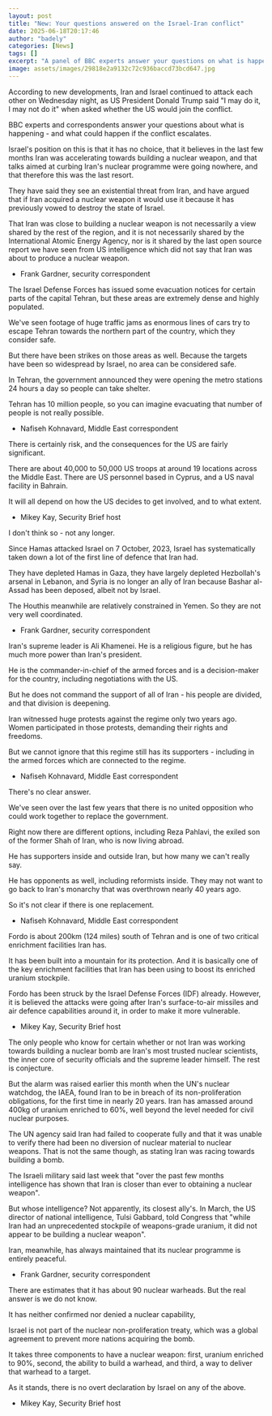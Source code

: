 ```yaml
---
layout: post
title: "New: Your questions answered on the Israel-Iran conflict"
date: 2025-06-18T20:17:46
author: "badely"
categories: [News]
tags: []
excerpt: "A panel of BBC experts answer your questions on what is happening in Iran - and what could happen if the conflict escalates."
image: assets/images/29818e2a9132c72c936baccd73bcd647.jpg
---
```


According to new developments, Iran and Israel continued to attack each other on Wednesday night, as US President Donald Trump said "I may do it, I may not do it" when asked whether the US would join the conflict. 

BBC experts and correspondents answer your questions about what is happening - and what could happen if the conflict escalates.

Israel's position on this is that it has no choice, that it believes in the last few months Iran was accelerating towards building a nuclear weapon, and that talks aimed at curbing Iran's nuclear programme were going nowhere, and that therefore this was the last resort.

They have said they see an existential threat from Iran, and have argued that if Iran acquired a nuclear weapon it would use it because it has previously vowed to destroy the state of Israel.

That Iran was close to building a nuclear weapon is not necessarily a view shared by the rest of the region, and it is not necessarily shared by the International Atomic Energy Agency, nor is it shared by the last open source report we have seen from US intelligence which did not say that Iran was about to produce a nuclear weapon.

- Frank Gardner, security correspondent

The Israel Defense Forces has issued some evacuation notices for certain parts of the capital Tehran, but these areas are extremely dense and highly populated.

We've seen footage of huge traffic jams as enormous lines of cars try to escape Tehran towards the northern part of the country, which they consider safe.

But there have been strikes on those areas as well. Because the targets have been so widespread by Israel, no area can be considered safe.

In Tehran, the government announced they were opening the metro stations 24 hours a day so people can take shelter.

Tehran has 10 million people, so you can imagine evacuating that number of people is not really possible.

- Nafiseh Kohnavard, Middle East correspondent

There is certainly risk, and the consequences for the US are fairly significant.

There are about 40,000 to 50,000 US troops at around 19 locations across the Middle East. There are US personnel based in Cyprus, and a US naval facility in Bahrain. 

It will all depend on how the US decides to get involved, and to what extent.

- Mikey Kay, Security Brief host

I don't think so - not any longer.

Since Hamas attacked Israel on 7 October, 2023, Israel has systematically taken down a lot of the first line of defence that Iran had.

They have depleted Hamas in Gaza, they have largely depleted Hezbollah's arsenal in Lebanon, and Syria is no longer an ally of Iran because Bashar al-Assad has been deposed, albeit not by Israel.

The Houthis meanwhile are relatively constrained in Yemen. So they are not very well coordinated.

- Frank Gardner, security correspondent

Iran's supreme leader is Ali Khamenei. He is a religious figure, but he has much more power than Iran's president.

He is the commander-in-chief of the armed forces and is a decision-maker for the country, including negotiations with the US.

But he does not command the support of all of Iran - his people are divided, and that division is deepening.

Iran witnessed huge protests against the regime only two years ago. Women participated in those protests, demanding their rights and freedoms.

But we cannot ignore that this regime still has its supporters - including in the armed forces which are connected to the regime.

- Nafiseh Kohnavard, Middle East correspondent

There's no clear answer.

We've seen over the last few years that there is no united opposition who could work together to replace the government.

Right now there are different options, including Reza Pahlavi, the exiled son of the former Shah of Iran, who is now living abroad.

He has supporters inside and outside Iran, but how many we can't really say.

He has opponents as well, including reformists inside. They may not want to go back to Iran's monarchy that was overthrown nearly 40 years ago.

So it's not clear if there is one replacement.

- Nafiseh Kohnavard, Middle East correspondent

Fordo is about 200km (124 miles) south of Tehran and is one of two critical enrichment facilities Iran has.

It has been built into a mountain for its protection. And it is basically one of the key enrichment facilities that Iran has been using to boost its enriched uranium stockpile.

Fordo has been struck by the Israel Defense Forces (IDF) already. However, it is believed the attacks were going after Iran's surface-to-air missiles and air defence capabilities around it, in order to make it more vulnerable.

- Mikey Kay, Security Brief host

The only people who know for certain whether or not Iran was working towards building a nuclear bomb are Iran's most trusted nuclear scientists, the inner core of security officials and the supreme leader himself. The rest is conjecture. 

But the alarm was raised earlier this month when the UN's nuclear watchdog, the IAEA, found Iran to be in breach of its non-proliferation obligations, for the first time in nearly 20 years. Iran has amassed around 400kg of uranium enriched to 60%, well beyond the level needed for civil nuclear purposes. 

The UN agency said Iran had failed to cooperate fully and that it was unable to verify there had been no diversion of nuclear material to nuclear weapons. That is not the same though, as stating Iran was racing towards building a bomb.

The Israeli military said last week that "over the past few months intelligence has shown that Iran is closer than ever to obtaining a nuclear weapon". 

But whose intelligence? Not apparently, its closest ally's. In March, the US director of national intelligence, Tulsi Gabbard, told Congress that "while Iran had an unprecedented stockpile of weapons-grade uranium, it did not appear to be building a nuclear weapon". 

Iran, meanwhile, has always maintained that its nuclear programme is entirely peaceful.

- Frank Gardner, security correspondent

There are estimates that it has about 90 nuclear warheads. But the real answer is we do not know. 

It has neither confirmed nor denied a nuclear capability, 

Israel is not part of the nuclear non-proliferation treaty, which was a global agreement to prevent more nations acquiring the bomb. 

It takes three components to have a nuclear weapon: first, uranium enriched to 90%, second, the ability to build a warhead, and third, a way to deliver that warhead to a target.

As it stands, there is no overt declaration by Israel on any of the above.

- Mikey Kay, Security Brief host

